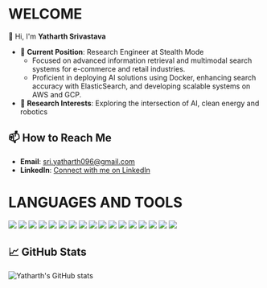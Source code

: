 
# WELCOME 
👋 Hi, I'm **Yatharth Srivastava**
- 🌱 **Current Position**: Research Engineer at Stealth Mode
  - Focused on advanced information retrieval and multimodal search systems for e-commerce and retail industries.
  - Proficient in deploying AI solutions using Docker, enhancing search accuracy with ElasticSearch, and developing scalable systems on AWS and GCP.
- 🤖 **Research Interests**: Exploring the intersection of AI, clean energy and robotics

## 📫 How to Reach Me
- **Email**: [sri.yatharth096@gmail.com](mailto:sri.yatharth096@gmail.com)
- **LinkedIn**: [Connect with me on LinkedIn](https://www.linkedin.com/in/yatharth-sri007/)

# LANGUAGES AND TOOLS
![](https://img.shields.io/badge/Code-Python-blue)
![](https://img.shields.io/badge/Code-C++-blue)
![](https://img.shields.io/badge/Framework-PyTorch-red)
![](https://img.shields.io/badge/Framework-OpenCV-lightgrey)
![](https://img.shields.io/badge/Framework-TensorFlow-orange)
![](https://img.shields.io/badge/Framework-FastAPI-green)
![](https://img.shields.io/badge/Tools-Docker-blue)
![](https://img.shields.io/badge/Cloud-AWS-orange)
![](https://img.shields.io/badge/Cloud-GCP-blue)
![](https://img.shields.io/badge/Tools-Elastic_Search-yellowgreen)
![](https://img.shields.io/badge/Database-MongoDB-green)
![](https://img.shields.io/badge/Database-Redis-red)
![](https://img.shields.io/badge/Database-MySQL-blue)
![](https://img.shields.io/badge/Database-BigQuery-blue)
![](https://img.shields.io/badge/Tools-ROS-red)
![](https://img.shields.io/badge/Tools-GAZEBO-orange)
![](https://img.shields.io/badge/Tools-MATLAB-orange)

## 📈 GitHub Stats

![Yatharth's GitHub stats](https://github-readme-stats.vercel.app/api?username=Yatharth020&show_icons=true&theme=radical)



